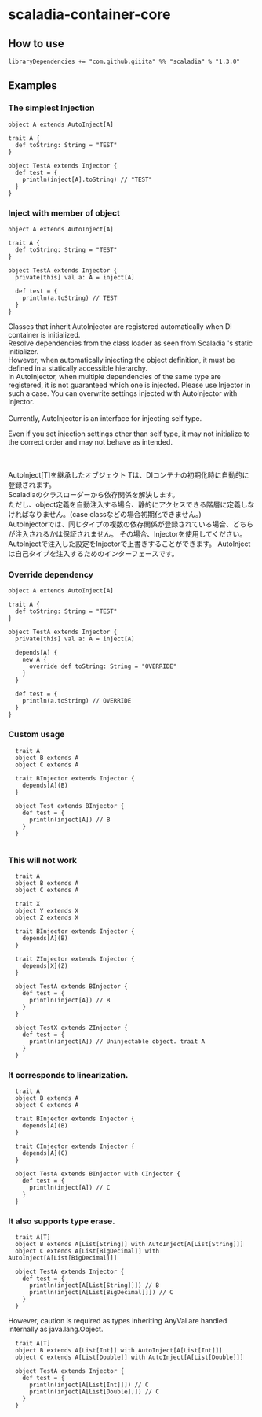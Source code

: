 # scaladia-container-core

## How to use

```
libraryDependencies += "com.github.giiita" %% "scaladia" % "1.3.0"
````

## Examples

### The simplest Injection

```
object A extends AutoInject[A]

trait A {
  def toString: String = "TEST"
}
```

```
object TestA extends Injector {
  def test = {
    println(inject[A].toString) // "TEST"
  }
}
```

### Inject with member of object


```
object A extends AutoInject[A]

trait A {
  def toString: String = "TEST"
}
```

```
object TestA extends Injector {
  private[this] val a: A = inject[A]

  def test = {
    println(a.toString) // TEST
  }
}
```

Classes that inherit AutoInjector are registered automatically when DI container is initialized.<br/>
Resolve dependencies from the class loader as seen from Scaladia 's static initializer.<br/>
However, when automatically injecting the object definition, it must be defined in a statically accessible hierarchy.<br/>
In AutoInjector, when multiple dependencies of the same type are registered, it is not guaranteed which one is injected.
Please use Injector in such a case.
You can overwrite settings injected with AutoInjector with Injector.<br/>
<br/>
Currently, AutoInjector is an interface for injecting self type.<br/>

Even if you set injection settings other than self type, it may not initialize to the correct order and may not behave as intended.<br/><br/><br/>



AutoInject[T]を継承したオブジェクト Tは、DIコンテナの初期化時に自動的に登録されます。<br/>
Scaladiaのクラスローダーから依存関係を解決します。<br/>
ただし、object定義を自動注入する場合、静的にアクセスできる階層に定義しなければなりません。(case classなどの場合初期化できません。)<br/>
AutoInjectorでは、同じタイプの複数の依存関係が登録されている場合、どちらが注入されるかは保証されません。
その場合、Injectorを使用してください。
AutoInjectで注入した設定をInjectorで上書きすることができます。
AutoInjectは自己タイプを注入するためのインターフェースです。

### Override dependency

```
object A extends AutoInject[A]

trait A {
  def toString: String = "TEST"
}
```

```
object TestA extends Injector {
  private[this] val a: A = inject[A]

  depends[A] {
    new A {
      override def toString: String = "OVERRIDE"
    }
  }

  def test = {
    println(a.toString) // OVERRIDE
  }
}
```

### Custom usage

```
  trait A
  object B extends A
  object C extends A
  
  trait BInjector extends Injector {
    depends[A](B)
  }
  
  object Test extends BInjector {
    def test = {
      println(inject[A]) // B
    }
  }
  
```

### This will not work

```
  trait A
  object B extends A
  object C extends A
  
  trait X
  object Y extends X
  object Z extends X
  
  trait BInjector extends Injector {
    depends[A](B)
  }
  
  trait ZInjector extends Injector {
    depends[X](Z)
  }
  
  object TestA extends BInjector {
    def test = {
      println(inject[A]) // B
    }
  }
  
  object TestX extends ZInjector {
    def test = {
      println(inject[A]) // Uninjectable object. trait A
    }
  }
```

### It corresponds to linearization.

```
  trait A
  object B extends A
  object C extends A
  
  trait BInjector extends Injector {
    depends[A](B)
  }
  
  trait CInjector extends Injector {
    depends[A](C)
  }
  
  object TestA extends BInjector with CInjector {
    def test = {
      println(inject[A]) // C
    }
  }
```

### It also supports type erase.

```
  trait A[T]
  object B extends A[List[String]] with AutoInject[A[List[String]]]
  object C extends A[List[BigDecimal]] with AutoInject[A[List[BigDecimal]]]

  object TestA extends Injector {
    def test = {
      println(inject[A[List[String]]]) // B
      println(inject[A[List[BigDecimal]]]) // C
    }
  }
```

However, caution is required as types inheriting AnyVal are handled internally as java.lang.Object.

```
  trait A[T]
  object B extends A[List[Int]] with AutoInject[A[List[Int]]]
  object C extends A[List[Double]] with AutoInject[A[List[Double]]]

  object TestA extends Injector {
    def test = {
      println(inject[A[List[Int]]]) // C
      println(inject[A[List[Double]]]) // C
    }
  }
```